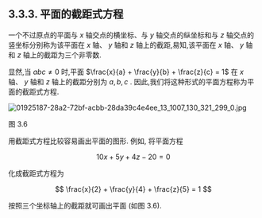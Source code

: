 ## 3.3.3. 平面的截距式方程

一个不过原点的平面与 $x$ 轴交点的横坐标、与 $y$ 轴交点的纵坐标和与 $z$ 轴交点的竖坐标分别称为该平面在 $x$ 轴、 $y$ 轴和 $z$ 轴上的截距,易知,该平面在 $x$ 轴、 $y$ 轴和 $z$ 轴上的截距为三个非零数.

显然,当 ${abc} \neq 0$ 时,平面 $\frac{x}{a} + \frac{y}{b} + \frac{z}{c} = 1$ 在 $x$ 轴、 $y$ 轴和 $z$ 轴上的截距分别为 $a, b, c$ . 因此,我们将这种形式的平面方程称为平面的截距式方程.

![01925187-28a2-72bf-acbb-28da39c4e4ee_13_1007_130_321_299_0.jpg](images/01925187-28a2-72bf-acbb-28da39c4e4ee_13_1007_130_321_299_0.jpg)

图 3.6

用截距式方程比较容易画出平面的图形. 例如, 将平面方程

$$
{10x} + {5y} + {4z} - {20} = 0
$$

化成截距式方程为

$$
\frac{x}{2} + \frac{y}{4} + \frac{z}{5} = 1
$$

按照三个坐标轴上的截距就可画出平面 (如图 3.6).